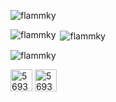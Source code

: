 <p align="left"> <img src="https://komarev.com/ghpvc/?username=flammky&label=Profile%20views&color=0e75b6&style=flat" alt="flammky" /> </p>

<p><img align="left" src="https://github-readme-stats.vercel.app/api/top-langs?username=flammky&show_icons=true&title_color=6e9ff4&text_color=37b9ab&bg_color=1a1b27&locale=en&layout=compact" alt="flammky" /></p>

<p>&nbsp;<img align="center" src="https://github-readme-stats.vercel.app/api?username=flammky&show_icons=true&theme=tokyonight&title_color=6e9ff4&text_color=37b9ab&bg_color=1a1b27&locale=en" alt="flammky" /></p>

<p><img align="center" src="https://github-readme-streak-stats.herokuapp.com/?user=flammky&theme=dark" alt="flammky" /></p>

<p align="left">
<a href="https://discord.com/users/569329786334216228" target="blank"><img align="center" src="https://raw.githubusercontent.com/rahuldkjain/github-profile-readme-generator/master/src/images/icons/Social/discord.svg" alt="569329786334216228" height="35" width="35" /></a>
<a href="https://discord.gg/programming" target="blank"><img align="center" src="https://user-images.githubusercontent.com/94031495/211951198-a76e8404-3856-40c5-9eab-17c236e1239a.png" alt="569329786334216228" height="35" width="35" /></a>
</p>
